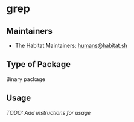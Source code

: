 # grep

## Maintainers

* The Habitat Maintainers: <humans@habitat.sh>

## Type of Package

Binary package

## Usage

*TODO: Add instructions for usage*
